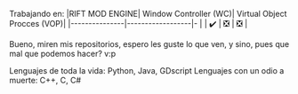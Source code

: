 Trabajando en:
|RIFT MOD ENGINE| Window Controller (WC)| Virtual Object Procces (VOP)|
|---------------|------------------|-                                 |
|     ✔️        |    ❎           |        ❎                        |

Bueno, miren mis repositorios, espero les guste lo que ven, y sino, pues que mal
que podemos hacer? v:p

Lenguajes de toda la vida: Python, Java, GDscript
Lenguajes con un odio a muerte: C++, C, C#
